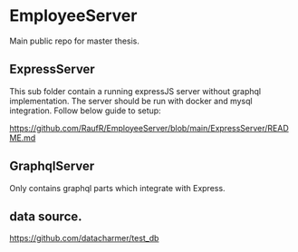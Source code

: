 # EmployeeServer

Main public repo for master thesis.

## ExpressServer

This sub folder contain a running expressJS server without graphql implementation.
The server should be run with docker and mysql integration.
Follow below guide to setup:

https://github.com/RaufR/EmployeeServer/blob/main/ExpressServer/README.md

## GraphqlServer

Only contains graphql parts which integrate with Express.

## data source.

https://github.com/datacharmer/test_db
